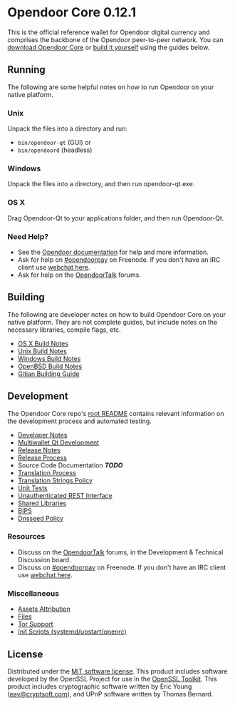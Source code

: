 Opendoor Core 0.12.1
=====================

This is the official reference wallet for Opendoor digital currency and comprises the backbone of the Opendoor peer-to-peer network. You can [download Opendoor Core](https://www.opendoor.org/downloads/) or [build it yourself](#building) using the guides below.

Running
---------------------
The following are some helpful notes on how to run Opendoor on your native platform.

### Unix

Unpack the files into a directory and run:

- `bin/opendoor-qt` (GUI) or
- `bin/opendoord` (headless)

### Windows

Unpack the files into a directory, and then run opendoor-qt.exe.

### OS X

Drag Opendoor-Qt to your applications folder, and then run Opendoor-Qt.

### Need Help?

* See the [Opendoor documentation](https://opendoorpay.atlassian.net/wiki/display/DOC)
for help and more information.
* Ask for help on [#opendoorpay](http://webchat.freenode.net?channels=opendoorpay) on Freenode. If you don't have an IRC client use [webchat here](http://webchat.freenode.net?channels=opendoorpay).
* Ask for help on the [OpendoorTalk](https://opendoortalk.org/) forums.

Building
---------------------
The following are developer notes on how to build Opendoor Core on your native platform. They are not complete guides, but include notes on the necessary libraries, compile flags, etc.

- [OS X Build Notes](build-osx.md)
- [Unix Build Notes](build-unix.md)
- [Windows Build Notes](build-windows.md)
- [OpenBSD Build Notes](build-openbsd.md)
- [Gitian Building Guide](gitian-building.md)

Development
---------------------
The Opendoor Core repo's [root README](/README.md) contains relevant information on the development process and automated testing.

- [Developer Notes](developer-notes.md)
- [Multiwallet Qt Development](multiwallet-qt.md)
- [Release Notes](release-notes.md)
- [Release Process](release-process.md)
- Source Code Documentation ***TODO***
- [Translation Process](translation_process.md)
- [Translation Strings Policy](translation_strings_policy.md)
- [Unit Tests](unit-tests.md)
- [Unauthenticated REST Interface](REST-interface.md)
- [Shared Libraries](shared-libraries.md)
- [BIPS](bips.md)
- [Dnsseed Policy](dnsseed-policy.md)

### Resources
* Discuss on the [OpendoorTalk](https://opendoortalk.org/) forums, in the Development & Technical Discussion board.
* Discuss on [#opendoorpay](http://webchat.freenode.net/?channels=opendoorpay) on Freenode. If you don't have an IRC client use [webchat here](http://webchat.freenode.net/?channels=opendoorpay).

### Miscellaneous
- [Assets Attribution](assets-attribution.md)
- [Files](files.md)
- [Tor Support](tor.md)
- [Init Scripts (systemd/upstart/openrc)](init.md)

License
---------------------
Distributed under the [MIT software license](http://www.opensource.org/licenses/mit-license.php).
This product includes software developed by the OpenSSL Project for use in the [OpenSSL Toolkit](https://www.openssl.org/). This product includes
cryptographic software written by Eric Young ([eay@cryptsoft.com](mailto:eay@cryptsoft.com)), and UPnP software written by Thomas Bernard.
